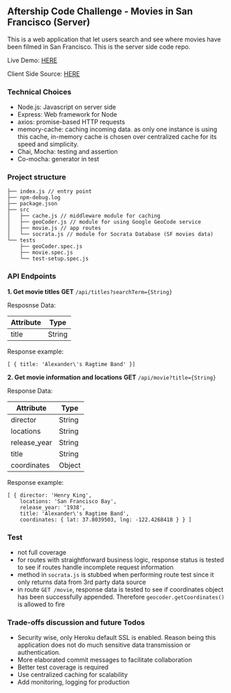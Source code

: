 ## Aftership Code Challenge - Movies in San Francisco (Server)
This is a web application that let users search and see where movies have been filmed in San Francisco. This is the server side code repo.

Live Demo: [HERE](https://evening-ocean-41110.herokuapp.com/)

Client Side Source: [HERE](https://github.com/fionactc/sf-movies-client)

### Technical Choices
- Node.js: Javascript on server side
- Express: Web framework for Node
- axios: promise-based HTTP requests
- memory-cache: caching incoming data. as only one instance is using this cache, in-memory cache is chosen over centralized cache for its speed and simplicity.
- Chai, Mocha: testing and assertion
- Co-mocha: generator in test

### Project structure
```
├── index.js // entry point
├── npm-debug.log
├── package.json
├── src
│   ├── cache.js // middleware module for caching
│   ├── geoCoder.js // module for using Google GeoCode service
│   ├── movie.js // app routes
│   └── socrata.js // module for Socrata Database (SF movies data)
└── tests 
    ├── geoCoder.spec.js
    ├── movie.spec.js
    └── test-setup.spec.js
```

### API Endpoints
**1. Get movie titles**
**GET** `/api/titles?searchTerm={String}`

Resposnse Data: 

Attribute | Type
---|---
title | String

Response example:
```
[ { title: 'Alexander\'s Ragtime Band' }]
```

**2. Get movie information and locations**
**GET** `/api/movie?title={String}`

Response Data:

Attribute | Type
---|---
director | String
locations | String
release_year | String
title | String
coordinates | Object

Response example:
```
[ { director: 'Henry King',
    locations: 'San Francisco Bay',
    release_year: '1938',
    title: 'Alexander\'s Ragtime Band',
    coordinates: { lat: 37.8039503, lng: -122.4268418 } } ]
```

### Test
- not full coverage
- for routes with straightforward business logic, response status is tested to see if routes handle incomplete request information
- method in `socrata.js` is stubbed when performing route test since it only returns data from 3rd party data source
- in route `GET /movie`, response data is tested to see if coordinates object has been successfully appended. Therefore `geocoder.getCoordinates()` is allowed to fire


### Trade-offs discussion and future Todos
- Security wise, only Heroku default SSL is enabled. Reason being this application does not do much sensitive data transmission or authentication. 
- More elaborated commit messages to facilitate collaboration
- Better test coverage is required
- Use centralized caching for scalability
- Add monitoring, logging for production

